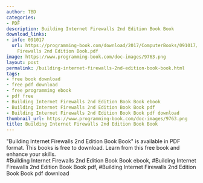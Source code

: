 ```yaml
---
author: TBD
categories:
- PDF
description: Building Internet Firewalls 2nd Edition Book Book
download_links:
- info: 091017
  url: https://programming-book.com/download/2017/ComputerBooks/091017/Building Internet
    Firewalls 2nd Edition Book.pdf
image: https://www.programming-book.com/doc-images/9763.png
layout: post
permalink: /building-internet-firewalls-2nd-edition-book-book.html
tags:
- free book download
- free pdf download
- free programming ebook
- pdf free
- Building Internet Firewalls 2nd Edition Book Book ebook
- Building Internet Firewalls 2nd Edition Book Book pdf
- Building Internet Firewalls 2nd Edition Book Book pdf download
thumbnail_url: https://www.programming-book.com/doc-images/9763.png
title: Building Internet Firewalls 2nd Edition Book Book
---
```


 
<div class="item-desc text-justify">
  "Building Internet Firewalls 2nd Edition Book Book" is available in PDF format. This books is free to download. Learn from this free book and enhance your skills.
  <br>
  #Building Internet Firewalls 2nd Edition Book Book ebook, #Building Internet Firewalls 2nd Edition Book Book pdf, #Building Internet Firewalls 2nd Edition Book Book pdf download
</div>
